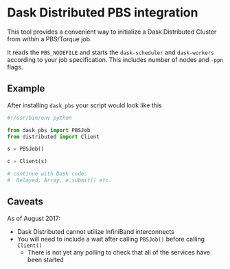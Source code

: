 # Dask Distributed PBS integration

This tool provides a convenient way to initialize a Dask Distributed Cluster
from *within* a PBS/Torque job.

It reads the `PBS_NODEFILE` and starts the `dask-scheduler` and `dask-workers`
according to your job specification. This includes number of nodes and `-ppn` flags.

## Example

After installing `dask_pbs` your script would look like this

```python
#!/usr/bin/env python

from dask_pbs import PBSJob
from distributed import Client

s = PBSJob()

c = Client(s)

# continue with Dask code:
#  Delayed, Array, e.submit() etc.
```

## Caveats

As of August 2017:
* Dask Distributed cannot utilize InfiniBand interconnects
* You will need to include a wait after calling `PBSJob()` before calling `Client()`
    * There is not yet any polling to check that all of the services have been started

